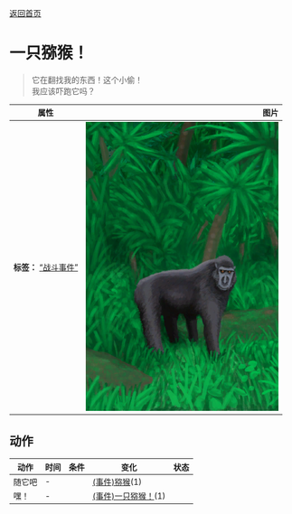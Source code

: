 [返回首页](index.md)  
# 一只猕猴！  
> 它在翻找我的东西！这个小偷！<br>我应该吓跑它吗？  
  
  属性  |   图片   
 ----  |  ----:   
 **标签：**	[“战斗事件”](tag_FightEvent.md)  |  ![](Sprite/MacaqueEvent.png)   
  
## 动作  
动作  |  时间  |  条件  |  变化  |  状态  
----  |  ----  |  ----  |  ----  |  ----  
随它吧  |  -  |    |  [(事件)猕猴](Event_MacaqueRaidRummaging.md)(1)  |    
嘿！  |  -  |    |  [(事件)一只猕猴！](Event_MacaqueFightRaid.md)(1)  |    
